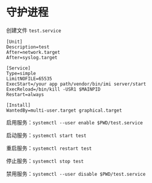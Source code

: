 # 守护进程

创建文件 `test.service`

```
[Unit]
Description=test
After=network.target
After=syslog.target

[Service]
Type=simple
LimitNOFILE=65535
ExecStart=/your app path/vendor/bin/imi server/start
ExecReload=/bin/kill -USR1 $MAINPID
Restart=always

[Install]
WantedBy=multi-user.target graphical.target
```

启用服务：`systemctl --user enable $PWD/test.service`

启动服务：`systemctl start test`

重启服务：`systemctl restart test`

停止服务：`systemctl stop test`

禁用服务：`systemctl --user disable $PWD/test.service`
